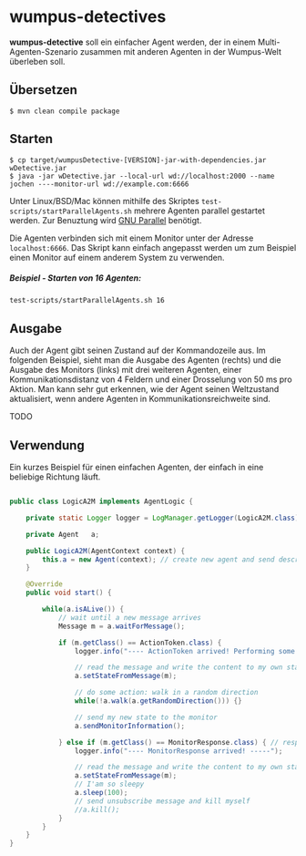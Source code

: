# wumpus-detectives

**wumpus-detective** soll ein einfacher Agent werden, der in einem Multi-Agenten-Szenario
zusammen mit anderen Agenten in der Wumpus-Welt überleben soll.


## Übersetzen

```
$ mvn clean compile package
```

## Starten

```
$ cp target/wumpusDetective-[VERSION]-jar-with-dependencies.jar wDetective.jar
$ java -jar wDetective.jar --local-url wd://localhost:2000 --name jochen ----monitor-url wd://example.com:6666

```

Unter Linux/BSD/Mac können mithilfe des Skriptes `test-scripts/startParallelAgents.sh`
mehrere Agenten parallel gestartet werden. Zur Benuztung wird
[GNU Parallel](https://www.gnu.org/software/parallel/) benötigt.

Die Agenten verbinden sich mit einem Monitor unter der Adresse `localhost:6666`. Das
Skript kann einfach angepasst werden um zum Beispiel einen Monitor auf einem anderem
System zu verwenden.

##### Beispiel - Starten von 16 Agenten:


```bash
test-scripts/startParallelAgents.sh 16
```

## Ausgabe

Auch der Agent gibt seinen Zustand auf der Kommandozeile aus. Im folgenden Beispiel,
sieht man die Ausgabe des Agenten (rechts) und die Ausgabe des Monitors (links)
mit drei weiteren Agenten, einer Kommunikationsdistanz von 4 Feldern und einer
Drosselung von 50 ms pro Aktion. Man kann sehr gut erkennen, wie der Agent seinen
Weltzustand aktualisiert, wenn andere Agenten in Kommunikationsreichweite sind.

TODO

## Verwendung

Ein kurzes Beispiel für einen einfachen Agenten, der einfach in eine beliebige Richtung
läuft.


```java

public class LogicA2M implements AgentLogic {

    private static Logger logger = LogManager.getLogger(LogicA2M.class);

	private Agent 	a;

	public LogicA2M(AgentContext context) {
		this.a = new Agent(context); // create new agent and send description
	}

	@Override
	public void start() {

		while(a.isALive()) {
			// wait until a new message arrives
			Message m = a.waitForMessage();

			if (m.getClass() == ActionToken.class) {
				logger.info("---- ActionToken arrived! Performing some action. -----");

				// read the message and write the content to my own state
				a.setStateFromMessage(m);

				// do some action: walk in a random direction
				while(!a.walk(a.getRandomDirection())) {}

				// send my new state to the monitor
				a.sendMonitorInformation();

			} else if (m.getClass() == MonitorResponse.class) { // response for MonitorInformation
				logger.info("---- MonitorResponse arrived! -----");

				// read the message and write the content to my own state
				a.setStateFromMessage(m);
				// I'am so sleepy
				a.sleep(100);
				// send unsubscribe message and kill myself
				//a.kill();
			}
		}
	}
}

```
